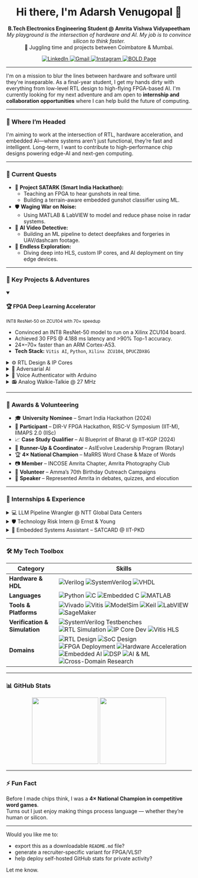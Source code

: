  <h1 align="center">
  Hi there, I'm Adarsh Venugopal 👋
</h1>

<p align="center">
  <strong>B.Tech Electronics Engineering Student @ Amrita Vishwa Vidyapeetham</strong><br>
  <em>My playground is the intersection of hardware and AI. My job is to convince silicon to think faster.</em><br>
  📍 Juggling time and projects between Coimbatore & Mumbai.
</p>

<p align="center">
  <a href="https://www.linkedin.com/in/venuadarsh" target="_blank">
    <img src="https://img.shields.io/badge/LinkedIn-0077B5?style=for-the-badge&logo=linkedin&logoColor=white" alt="LinkedIn">
  </a>
  <a href="mailto:adarsh.venugopal.2@gmail.com" target="_blank">
    <img src="https://img.shields.io/badge/Email-D14836?style=for-the-badge&logo=gmail&logoColor=white" alt="Gmail">
  </a>
  <a href="https://www.instagram.com/sepling_wrogn" target="_blank">
    <img src="https://img.shields.io/badge/Photography-E4405F?style=for-the-badge&logo=instagram&logoColor=white" alt="Instagram">
  </a>
  <a href="https://bold.pro/my/adarsh-venugopal/281r" target="_blank">
    <img src="https://img.shields.io/badge/My%20Page-BOLD.PRO-orange?style=for-the-badge" alt="BOLD Page">
  </a>
</p>

---

I'm on a mission to blur the lines between hardware and software until they're inseparable. As a final-year student, I get my hands dirty with everything from low-level RTL design to high-flying FPGA-based AI. I'm currently looking for my next adventure and am open to **internship and collaboration opportunities** where I can help build the future of computing.

---

### 🧭 Where I’m Headed

I'm aiming to work at the intersection of RTL, hardware acceleration, and embedded AI—where systems aren’t just functional, they’re fast and intelligent. Long-term, I want to contribute to high-performance chip designs powering edge-AI and next-gen computing.

---

### 🔭 Current Quests

- 🧠 **Project SATARK (Smart India Hackathon):**
  - Teaching an FPGA to hear gunshots in real time.
  - Building a terrain-aware embedded gunshot classifier using ML.
- 🛡️ **Waging War on Noise:**
  - Using MATLAB & LabVIEW to model and reduce phase noise in radar systems.
- 🎥 **AI Video Detective:**
  - Building an ML pipeline to detect deepfakes and forgeries in UAV/dashcam footage.
- 🌱 **Endless Exploration:**
  - Diving deep into HLS, custom IP cores, and AI deployment on tiny edge devices.

---

### 🚀 Key Projects & Adventures

<details open>
<summary><h4>🏆 FPGA Deep Learning Accelerator</h4><small>INT8 ResNet-50 on ZCU104 with 70× speedup</small></summary>
<p>

- Convinced an INT8 ResNet-50 model to run on a Xilinx ZCU104 board.
- Achieved 30 FPS @ 4.188 ms latency and >90% Top-1 accuracy.
- 24×–70× faster than an ARM Cortex-A53.
- **Tech Stack:** `Vitis AI`, `Python`, `Xilinx ZCU104`, `DPUCZDX8G`

</p>
</details>

<details>
<summary>⚙️ RTL Design & IP Cores</summary>
<p>

- Designed counters, comparators, ALUs, arbiters, and FSMs in Verilog.
- Verified using SystemVerilog TBs + ModelSim simulations.
- Developed and deployed custom IPs using Vivado and Vitis HLS.
- **Platforms:** Basys3, Pynq

</p>
</details>

<details>
<summary>🎯 Adversarial AI</summary>
<p>

- Designed pixel-level attacks that reduce classifier confidence by 70%+.
- Tested robustness using differential evolution and gradient-free methods.
- **Stack:** `Python`, `TensorFlow`, `Colab`, `Skimage`

</p>
</details>

<details>
<summary>🔐 Voice Authenticator with Arduino</summary>
<p>

- DSP-based voice authentication with proximity check via ultrasonic sensor.
- Combined embedded signal processing with ML on Arduino.

</p>
</details>

<details>
<summary>📻 Analog Walkie-Talkie @ 27 MHz</summary>
<p>

- Designed a full AM transmitter/receiver with impedance-matched PCB.
- Learned RF the hard way (hand-wound coils, tuned circuits, LNA matching).

</p>
</details>

---

### 🌼 Awards & Volunteering

- 🎓 **University Nominee** – Smart India Hackathon (2024)
- 🧠 **Participant** – DIR-V FPGA Hackathon, RISC-V Symposium (IIT-M), IIMAPS 2.0 (IISc)
- 📈 **Case Study Qualifier** – AI Blueprint of Bharat @ IIT-KGP (2024)
- 🥈 **Runner-Up & Coordinator** – AsIEvolve Leadership Program (Rotary)
- 🏆 **4× National Champion** – MaRRS Word Chase & Maze of Words
- 📷 **Member** – INCOSE Amrita Chapter, Amrita Photography Club
- 🤝 **Volunteer** – Amma’s 70th Birthday Outreach Campaigns
- 🎤 **Speaker** – Represented Amrita in debates, quizzes, and elocution

---

### 💼 Internships & Experience

<details>
<summary>💻 LLM Pipeline Wrangler @ NTT Global Data Centers</summary>
<p>

- Optimised LLM inference pipelines using SageMaker & EC2.
- Integrated Juniper-based infra for distributed compute.
- Researched energy-efficient inference strategies.
- **Impact:** Reduced average inference latency by 30% on test workloads.

</p>
</details>

<details>
<summary>🛡️ Technology Risk Intern @ Ernst & Young</summary>
<p>

- Audited against ISO 27001, GDPR, and NIST CSF.
- Created control evidence for system security walkthroughs.
- **Impact:** Helped close 12 compliance gaps across client systems.

</p>
</details>

<details>
<summary>🌾 Embedded Systems Assistant – SATCARD @ IIT-PKD</summary>
<p>

- Designed vibration-analysis system using 6-DoF IMU and sensor fusion.
- Built diagnostics stack on Arduino & RPi.
- **Impact:** Enabled real-time anomaly detection in crop handling systems.

</p>
</details>

---

### 🛠️ My Tech Toolbox

| Category | Skills |
|---|---|
| **Hardware & HDL** | ![Verilog](https://img.shields.io/badge/Verilog-1E2C5A?style=for-the-badge) ![SystemVerilog](https://img.shields.io/badge/SystemVerilog-4169E1?style=for-the-badge) ![VHDL](https://img.shields.io/badge/VHDL-8E8D9D?style=for-the-badge) |
| **Languages** | ![Python](https://img.shields.io/badge/Python-3776AB?style=for-the-badge&logo=python&logoColor=white) ![C](https://img.shields.io/badge/C-A8B9CC?style=for-the-badge&logo=c&logoColor=black) ![Embedded C](https://img.shields.io/badge/Embedded_C-0b1a26?style=for-the-badge) ![MATLAB](https://img.shields.io/badge/MATLAB-0076A8?style=for-the-badge&logo=mathworks&logoColor=white) |
| **Tools & Platforms** | ![Vivado](https://img.shields.io/badge/Vivado-9D2235?style=for-the-badge) ![Vitis](https://img.shields.io/badge/Vitis-9D2235?style=for-the-badge) ![ModelSim](https://img.shields.io/badge/ModelSim-002D5A?style=for-the-badge) ![Keil](https://img.shields.io/badge/Keil-002D5A?style=for-the-badge) ![LabVIEW](https://img.shields.io/badge/LabVIEW-FFB000?style=for-the-badge) ![SageMaker](https://img.shields.io/badge/AWS_SageMaker-FF9900?style=for-the-badge&logo=amazonaws&logoColor=black) |
| **Verification & Simulation** | ![SystemVerilog Testbenches](https://img.shields.io/badge/SystemVerilog_Testbenches-005F73?style=for-the-badge) ![RTL Simulation](https://img.shields.io/badge/RTL_Simulation-FF6F61?style=for-the-badge) ![IP Core Dev](https://img.shields.io/badge/IP_Core_Dev-7E57C2?style=for-the-badge) ![Vitis HLS](https://img.shields.io/badge/Vitis_HLS-9D2235?style=for-the-badge) |
| **Domains** | ![RTL Design](https://img.shields.io/badge/RTL_Design-5A29E4?style=for-the-badge) ![SoC Design](https://img.shields.io/badge/SoC_Design-00A99D?style=for-the-badge) ![FPGA Deployment](https://img.shields.io/badge/FPGA_Deployment-0078D4?style=for-the-badge) ![Hardware Acceleration](https://img.shields.io/badge/Hardware_Acceleration-B33771?style=for-the-badge) ![Embedded AI](https://img.shields.io/badge/Embedded_AI-F29F05?style=for-the-badge) ![DSP](https://img.shields.io/badge/DSP-1E90FF?style=for-the-badge) ![AI & ML](https://img.shields.io/badge/AI_&_ML-673AB7?style=for-the-badge) ![Cross-Domain Research](https://img.shields.io/badge/Cross_Domain_Research-6C5CE7?style=for-the-badge) |

---

### 📊 GitHub Stats

<p align="center">
  <img height="180em" src="https://github-readme-stats.vercel.app/api?username=AVM-27&show_icons=true&theme=tokyonight&include_all_commits=true"/>
  <img height="180em" src="https://github-readme-stats.vercel.app/api/top-langs/?username=AVM-27&layout=compact&langs_count=8&theme=tokyonight"/>
</p>

---

### ⚡ Fun Fact

Before I made chips think, I was a **4× National Champion in competitive word games**.  
Turns out I just enjoy making things process language — whether they’re human or silicon.

---

Would you like me to:
- export this as a downloadable `README.md` file?
- generate a recruiter-specific variant for FPGA/VLSI?
- help deploy self-hosted GitHub stats for private activity?

Let me know.
